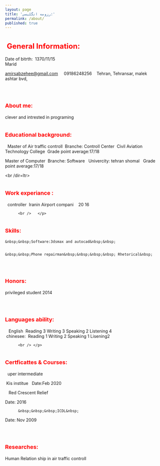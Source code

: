 ```yaml
---
layout: page
title: 'رزومه انگلیسی:'
permalink: /about/
published: true
---
```


  
  <p dir=ltr>
  
  <font size="+2"> <h1 dir=ltr  style = "color:red;" > &nbsp;General&nbsp;Information: </h1> </font>
  
  
  
  <p dir=ltr> 
          
 Date of bitrth:&nbsp;  1370/11/15 &nbsp; &nbsp;  
Marid&nbsp; &nbsp;  
  
amirsabzehee@gmail.com &nbsp; &nbsp; 
09186248256&nbsp; &nbsp; 
Tehran, Tehransar, malek ashtar bvd,&nbsp; &nbsp; 


<br/>  </p>
          
          
          
   <font size="+1"> <h1 dir=ltr style = "color:red;" > About me: </h1> </font>
 
   <p dir=ltr>  clever and intrested in programing 
 <br/> </p>





          

 <font size="+1"> <h1 dir=ltr style = "color:red;" > Educational background:</h1> </font>

 <p dir=ltr>
&nbsp;	Master of Air traffic controll
&nbsp;Branche: Controll Center
&nbsp;Civil Aviation Technology College 
&nbsp;Grade point average:17/18  
	<br /dir=ltr> 
    
    
Master of Computer
&nbsp;Branche: Software&nbsp;
&nbsp;Univercity:&nbsp;tehran shomal
&nbsp;&nbsp;Grade point average:17/18 &nbsp; 

<br /dir=ltr>  </p>


 <font size="+1"> <h1 dir=ltr style = "color:red;" > Work experiance
             :</h1> </font>

 <p dir=ltr> &nbsp; controller&nbsp;
Iranin Airport compani&nbsp; 
&nbsp;&nbsp;20
  16&nbsp; 

          
          <br />   </p>
          
       
   <font size="+1"> <h1 dir=ltr style = "color:red;" > Skills:</h1> </font>
          
          
   <p dir=ltr>       
          
	&nbsp;&nbsp;Software:3dsmax and autocad&nbsp;&nbsp;
          
         
	&nbsp;&nbsp;Phone repairman&nbsp;&nbsp;&nbsp;&nbsp; Rhetorical&nbsp; 

<br />   </p>

          
          
          
 <font size="+1"> <h1 dir=ltr style = "color:red;" >Honors:</h1> </font> 


          
<p dir=ltr>          privileged student 2014


<br /> </p>



 <font size="+1"> <h1 style = "color:red;" > Languages ability:</h1> </font> 
 
 <p dir=ltr>
&nbsp;	&nbsp;English&nbsp;
Reading 3 Writing 3 Speaking 2 Listening 4 
<br />
&nbsp;chinesee:&nbsp;
Reading 1 Writing 2 Speaking 1 Lisening2
          
          
          
          <br /> </p>
          

 <font size="+1"> <h1 dir=ltr style = "color:red;" > Certficattes & Courses:</h1> </font>
          
          
          
  <p dir=ltr>        
          
   &nbsp; uper intermediate &nbsp;
         
&nbsp;Kis institue&nbsp;
&nbsp;Date:Feb 2020 &nbsp;

 &nbsp;&nbsp;&nbsp;Red Crescent Relief&nbsp;

Date: 2016&nbsp; 

          
          &nbsp;&nbsp;&nbsp;ICDL&nbsp;

Date: Nov 2009&nbsp; 

<br /> </p>

 <font size="+1"> <h1 dir=ltr style = "color:red;" > Researches:</h1> </font> 
  
  <p dir=ltr>Human Relation ship in air traffic controll </p>
